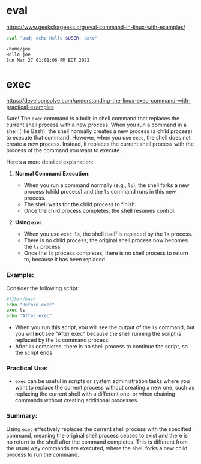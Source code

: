 # eval

https://www.geeksforgeeks.org/eval-command-in-linux-with-examples/

```bash
eval "pwd; echo Hello $USER; date"

/home/joe
Hello joe
Sun Mar 27 01:01:06 PM EDT 2022
```

# exec
https://developnsolve.com/understanding-the-linux-exec-command-with-practical-examples

Sure! The `exec` command is a built-in shell command that replaces the current shell process with a new process. When you run a command in a shell (like Bash), the shell normally creates a new process (a child process) to execute that command. However, when you use `exec`, the shell does not create a new process. Instead, it replaces the current shell process with the process of the command you want to execute.

Here’s a more detailed explanation:

1. **Normal Command Execution**:
   - When you run a command normally (e.g., `ls`), the shell forks a new process (child process) and the `ls` command runs in this new process.
   - The shell waits for the child process to finish.
   - Once the child process completes, the shell resumes control.

2. **Using `exec`**:
   - When you use `exec ls`, the shell itself is replaced by the `ls` process.
   - There is no child process; the original shell process now becomes the `ls` process.
   - Once the `ls` process completes, there is no shell process to return to, because it has been replaced.

### Example:

Consider the following script:

```sh
#!/bin/bash
echo "Before exec"
exec ls
echo "After exec"
```

- When you run this script, you will see the output of the `ls` command, but you will **not** see "After exec" because the shell running the script is replaced by the `ls` command process. 
- After `ls` completes, there is no shell process to continue the script, so the script ends.

### Practical Use:

- `exec` can be useful in scripts or system administration tasks where you want to replace the current process without creating a new one, such as replacing the current shell with a different one, or when chaining commands without creating additional processes.

### Summary:

Using `exec` effectively replaces the current shell process with the specified command, meaning the original shell process ceases to exist and there is no return to the shell after the command completes. This is different from the usual way commands are executed, where the shell forks a new child process to run the command.
